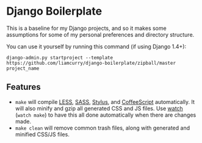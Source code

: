 # Django Boilerplate

This is a baseline for my Django projects, and so it makes some assumptions for
some of my personal preferences and directory structure.

You can use it yourself by running this command (if using Django 1.4+):

`django-admin.py startproject --template https://github.com/liamcurry/django-boilerplate/zipball/master project_name`

## Features

* `make` will compile [LESS](http://lesscss.org/), [SASS](http://sass-lang.com/),
  [Stylus](http://learnboost.github.com/stylus/), and
  [CoffeeScript](http://coffeescript.org/) automatically. It will also minify and
  gzip all generated CSS and JS files. Use
  [watch](https://github.com/visionmedia/watch) (`watch make`) to have this all done
  automatically when there are changes made.
* `make clean` will remove common trash files, along with generated and minified
  CSS/JS files.
